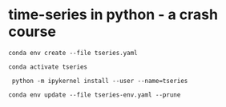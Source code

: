 # time-series in python - a crash course


` conda env create --file tseries.yaml `

` conda activate tseries `

` python -m ipykernel install --user --name=tseries`

`conda env update --file tseries-env.yaml --prune`
